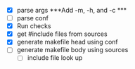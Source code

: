  - [x] parse args ***Add -m, -h, and -c ***
 - [ ] parse conf
 - [x] Run checks
 - [x] get #include files from sources
 - [x] generate makefile head using conf
 - [ ] generate makefile body using sources
    - [ ] include file look up
